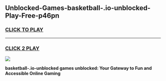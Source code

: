 
## Unblocked-Games-basketball-.io-unblocked-Play-Free-p46pn
<h3>
<a href="https://premium76.site?title=basketball-.io-unblocked&ref=23A">CLICK TO PLAY</a></h3>
<hr>

<h3>
<a href="https://premium76.site?title=basketball-.io-unblocked&ref=23A">CLICK 2 PLAY</a>
  
</h3>

<a href="https://premium76.site?title=basketball-.io-unblocked&ref=23A"><img src="https://clearcache.store/games.png"></a>


**basketball-.io-unblocked games unblocked: Your Gateway to Fun and Accessible Online Gaming**
